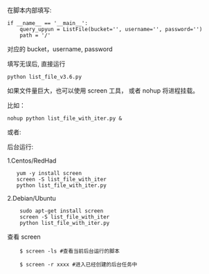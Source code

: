 在脚本内部填写:

```
if __name__ == '__main__':
    query_upyun = ListFile(bucket='', username='', password='')
    path = '/'
```

对应的 bucket，username, password

填写无误后, 直接运行

```
python list_file_v3.6.py

```

如果文件量巨大，也可以使用 screen 工具， 或者 nohup 将进程挂载。

比如：

```
nohup python list_file_with_iter.py &
```

或者:


后台运行:

1.Centos/RedHad
```
   yum -y install screen
   screen -S list_file_with_iter
   python list_file_with_iter.py
```

2.Debian/Ubuntu

```
	sudo apt-get install screen
	screen -S list_file_with_iter
	python list_file_with_iter.py
```

查看 screen
```
	$ screen -ls #查看当前后台运行的脚本
	
	$ screen -r xxxx #进入已经创建的后台任务中
```